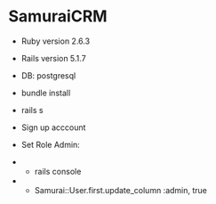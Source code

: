 # SamuraiCRM

* Ruby version 2.6.3

* Rails version 5.1.7

* DB: postgresql

* bundle install

* rails s

* Sign up acccount

* Set Role Admin:

* - rails console

* - Samurai::User.first.update_column :admin, true
